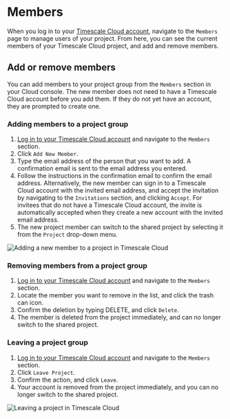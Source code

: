 # Members
When you log in to your [Timescale Cloud account][cloud-login], navigate to the
`Members` page to manage users of your project. From here, you can see the
current members of your Timescale Cloud project, and add and remove members.

## Add or remove members
You can add members to your project group from the `Members` section in your
Cloud console. The new member does not need to have a Timescale Cloud account
before you add them. If they do not yet have an account, they are prompted to
create one.

<procedure>

### Adding members to a project group
1.  [Log in to your Timescale Cloud account][cloud-login] and navigate to
    the `Members` section.
1.  Click `Add New Member`.
1.  Type the email address of the person that you want to add. A confirmation
    email is sent to the email address you entered.
1.  Follow the instructions in the confirmation email to confirm the email
    address. Alternatively, the new member can sign in to a Timescale Cloud
    account with the invited email address, and accept the invitation by
    navigating to the `Invitations` section, and clicking `Accept`. For invitees
    that do not have a Timescale Cloud account, the invite is automatically
    accepted when they create a new account with the invited email address.
1.  The new project member can switch to the shared project by selecting it from
    the `Project` drop-down menu.

<img class="main-content__illustration" src="https://s3.amazonaws.com/assets.timescale.com/docs/images/tsc-add-members.png" alt="Adding a new member to a project in Timescale Cloud"/>

</procedure>

<procedure>

### Removing members from a project group
1.  [Log in to your Timescale Cloud account][cloud-login] and navigate to
    the `Members` section.
1.  Locate the member you want to remove in the list, and click the trash can
    icon.
1.  Confirm the deletion by typing DELETE, and click `Delete`.
1.  The member is deleted from the project immediately, and can no longer switch
    to the shared project.

</procedure>

<procedure>

### Leaving a project group
1.  [Log in to your Timescale Cloud account][cloud-login] and navigate to
    the `Members` section.
1.  Click `Leave Project`.
1.  Confirm the action, and click `Leave`.
1.  Your account is removed from the project immediately, and you can no longer
    switch to the shared project.

<img class="main-content__illustration" src="https://s3.amazonaws.com/assets.timescale.com/docs/images/tsc-leave-members.png" alt="Leaving a project in Timescale Cloud"/>

</procedure>


[cloud-login]: https://console.cloud.timescale.com/
